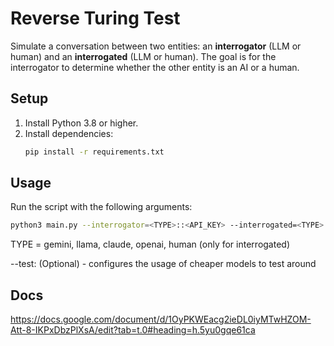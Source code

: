 # Reverse Turing Test

Simulate a conversation between two entities: an **interrogator** (LLM or human) and an **interrogated** (LLM or human). The goal is for the interrogator to determine whether the other entity is an AI or a human.

## Setup

1. Install Python 3.8 or higher.
2. Install dependencies:
   ```bash
   pip install -r requirements.txt
   ```

## Usage

Run the script with the following arguments:

```bash
python3 main.py --interrogator=<TYPE>::<API_KEY> --interrogated=<TYPE>::<API_KEY> [--test]
```
TYPE = gemini, llama, claude, openai, human (only for interrogated)

--test: (Optional) - configures the usage of cheaper models to test around

## Docs
https://docs.google.com/document/d/1OyPKWEacg2ieDL0iyMTwHZOM-Att-8-IKPxDbzPlXsA/edit?tab=t.0#heading=h.5yu0gqe61ca
